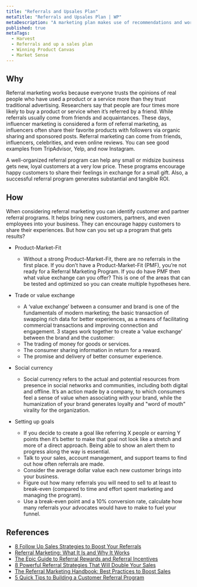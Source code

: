 ```yaml
---
title: "Referrals and Upsales Plan"
metaTitle: "Referrals and Upsales Plan | WP"
metaDescription: "A marketing plan makes use of recommendations and word of mouth to grow the products customer base through the networks of its existing customers while establishing customer loyalty."
published: true
metaTags:
  - Harvest
  - Referrals and up a sales plan
  - Winning Product Canvas
  - Market Sense
---
```


## Why

Referral marketing works because everyone trusts the opinions of real people who have used a product or a service more than they trust traditional advertising. Researchers say that people are four times more likely to buy a product or service when it’s referred by a friend. While referrals usually come from friends and acquaintances. These days, influencer marketing is considered a form of referral marketing, as influencers often share their favorite products with followers via organic sharing and sponsored posts. Referral marketing can come from friends, influencers, celebrities, and even online reviews. You can see good examples from TripAdvisor, Yelp, and now Instagram. 

A well-organized referral program can help any small or midsize business gets new, loyal customers at a very low price. These programs encourage happy customers to share their feelings in exchange for a small gift. Also, a successful referral program generates substantial and tangible ROI.

## How

When considering referral marketing you can identify customer and partner referral programs. It helps bring new customers, partners, and even employees into your business. They can encourage happy customers to share their experiences. But how can you set up a program that gets results?

- Product-Market-Fit
  - Without a strong Product-Market-Fit, there are no referrals in the first place. If you don’t have a Product-Market-Fit (PMF), you’re not ready for a Referral Marketing Program. If you do have PMF then what value exchange can you offer? This is one of the areas that can be tested and optimized so you can create multiple hypotheses here.

- Trade or value exchange
  - A ‘value exchange’ between a consumer and brand is one of the fundamentals of modern marketing; the basic transaction of swapping rich data for better experiences, as a means of facilitating commercial transactions and improving connection and engagement. 3 stages work together to create a ‘value exchange’ between the brand and the customer:
   - The trading of money for goods or services.
   - The consumer sharing information in return for a reward.
   - The promise and delivery of better consumer experience.

- Social currency
  - Social currency refers to the actual and potential resources from presence in social networks and communities, including both digital and offline. It’s an action made by a company, to which consumers feel a sense of value when associating with your brand, while the humanization of your brand generates loyalty and "word of mouth" virality for the organization. 

- Setting up goals
  - If you decide to create a goal like referring X people or earning Y points then it’s better to make that goal not look like a stretch and more of a direct approach. Being able to show an alert them to progress along the way is essential.
  - Talk to your sales, account management, and support teams to find out how often referrals are made.
  - Consider the average dollar value each new customer brings into your business.
  - Figure out how many referrals you will need to sell to at least to break-even (compared to time and effort spent marketing and managing the program).
  - Use a break-even point and a 10% conversion rate, calculate how many referrals your advocates would have to make to fuel your funnel.


## References

- [8 Follow Up Sales Strategies to Boost Your Referrals](https://blog.closeriq.com/2018/10/increase-sales-referrals-follow-up/)
- [Referral Marketing: What It Is and Why It Works](https://www.springboard.com/blog/referral-marketing-what-it-is-and-why-it-works/)
- [The Epic Guide to Referral Rewards and Referral Incentives](https://referralrock.com/blog/5-customer-incentives-referral-programs/)
- [8 Powerful Referral Strategies That Will Double Your Sales](https://blog.hubspot.com/sales/referral-strategies-double-sales)
- [The Referral Marketing Handbook: Best Practices to Boost Sales](https://www.getambassador.com/blog/referral-marketing-best-practices-handbook)
- [5 Quick Tips to Building a Customer Referral Program](https://blog.hubspot.com/customers/building-customer-referral-program)
